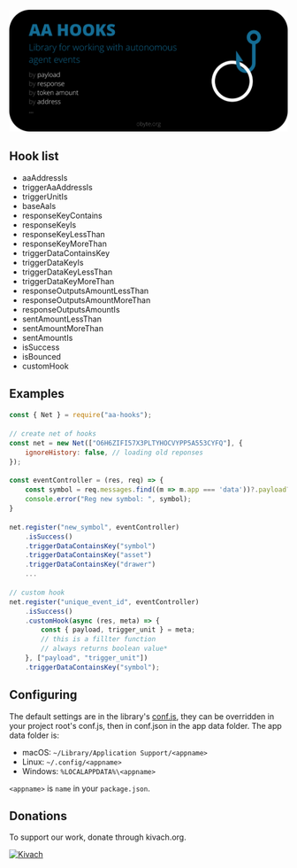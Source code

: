 
![AA hooks](/public/img.svg)


## Hook list
- aaAddressIs
- triggerAaAddressIs
- triggerUnitIs
- baseAaIs
- responseKeyContains
- responseKeyIs
- responseKeyLessThan
- responseKeyMoreThan
- triggerDataContainsKey
- triggerDataKeyIs
- triggerDataKeyLessThan
- triggerDataKeyMoreThan
- responseOutputsAmountLessThan
- responseOutputsAmountMoreThan
- responseOutputsAmountIs
- sentAmountLessThan
- sentAmountMoreThan
- sentAmountIs
- isSuccess
- isBounced
- customHook

## Examples

```js
const { Net } = require("aa-hooks");

// create net of hooks
const net = new Net(["O6H6ZIFI57X3PLTYHOCVYPP5A553CYFQ"], {
    ignoreHistory: false, // loading old reponses
});

const eventController = (res, req) => {
    const symbol = req.messages.find((m => m.app === 'data'))?.payload?.symbol;
    console.error("Reg new symbol: ", symbol);
}

net.register("new_symbol", eventController)
    .isSuccess()
    .triggerDataContainsKey("symbol")
    .triggerDataContainsKey("asset")
    .triggerDataContainsKey("drawer")
    ...
    
// custom hook
net.register("unique_event_id", eventController)
    .isSuccess()
    .customHook(async (res, meta) => {
        const { payload, trigger_unit } = meta;
        // this is a fillter function
        // always returns boolean value*
    }, ["payload", "trigger_unit"])
    .triggerDataContainsKey("symbol");
```





## Configuring

The default settings are in the library's [conf.js](https://github.com/byteball/ocore/blob/master/conf.js), they can be overridden in your project root's conf.js, then in conf.json in the app data folder.  The app data folder is:

* macOS: `~/Library/Application Support/<appname>`
* Linux: `~/.config/<appname>`
* Windows: `%LOCALAPPDATA%\<appname>`

`<appname>` is `name` in your `package.json`.

## Donations

To support our work, donate through kivach.org.

[![Kivach](https://kivach.org/api/banner?repo=byteball/aa-hooks)](https://kivach.org/repo/byteball/aa-hooks)